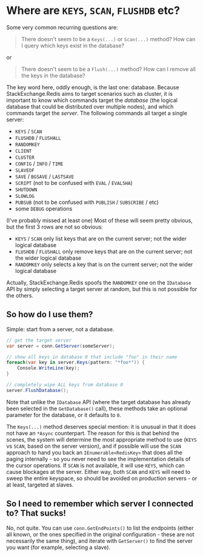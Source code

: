﻿Where are `KEYS`, `SCAN`, `FLUSHDB` etc?
===

Some very common recurring questions are:

> There doesn't seem to be a `Keys(...)` or `Scan(...)` method? How can I query which keys exist in the database?

or

> There doesn't seem to be a `Flush(...)` method? How can I remove all the keys in the database?

The key word here, oddly enough, is the last one: database. Because StackExchange.Redis aims to target scenarios such as cluster, it is important to know which commands target the *database* (the logical database that could be distributed over multiple nodes), and which commands target the *server*. The following commands all target a single server:

- `KEYS` / `SCAN`
- `FLUSHDB` / `FLUSHALL`
- `RANDOMKEY`
- `CLIENT`
- `CLUSTER`
- `CONFIG` / `INFO` / `TIME`
- `SLAVEOF`
- `SAVE` / `BGSAVE` / `LASTSAVE`
- `SCRIPT` (not to be confused with `EVAL` / `EVALSHA`)
- `SHUTDOWN`
- `SLOWLOG`
- `PUBSUB` (not to be confused with `PUBLISH` / `SUBSCRIBE` / etc)
- some `DEBUG` operations

(I've probably missed at least one) Most of these will seem pretty obvious, but the first 3 rows are not so obvious:

- `KEYS` / `SCAN` only list keys that are on the current server; not the wider logical database
- `FLUSHDB` / `FLUSHALL` only remove keys that are on the current server; not the wider logical database
- `RANDOMKEY` only selects a key that is on the current server; not the wider logical database

Actually, StackExchange.Redis spoofs the `RANDOMKEY` one on the `IDatabase` API by simply selecting a target server at random, but this is not possible for the others.

So how do I use them?
---

Simple: start from a server, not a database.

```C#
// get the target server
var server = conn.GetServer(someServer);

// show all keys in database 0 that include "foo" in their name
foreach(var key in server.Keys(pattern: "*foo*")) {
    Console.WriteLine(key);
}

// completely wipe ALL keys from database 0
server.FlushDatabase();
```

Note that unlike the `IDatabase` API (where the target database has already been selected in the `GetDatabase()` call), these methods take an optional parameter for the database, or it defaults to `0`.

The `Keys(...)` method deserves special mention: it is unusual in that it does not have an `*Async` counterpart. The reason for this is that behind the scenes, the system will determine the most appropriate method to use (`KEYS` vs `SCAN`, based on the server version), and if possible will use the `SCAN` approach to hand you back an `IEnumerable<RedisKey>` that does all the paging internally - so you never need to see the implementation details of the cursor operations. If `SCAN` is not available, it will use `KEYS`, which can cause blockages at the server. Either way, both `SCAN` and `KEYS` will need to sweep the entire keyspace, so should be avoided on production servers - or at least, targeted at slaves.

So I need to remember which server I connected to? That sucks!
---

No, not quite. You can use `conn.GetEndPoints()` to list the endpoints (either all known, or the ones specified in the original configuration - these are not necessarily the same thing), and iterate with `GetServer()` to find the server you want (for example, selecting a slave).

